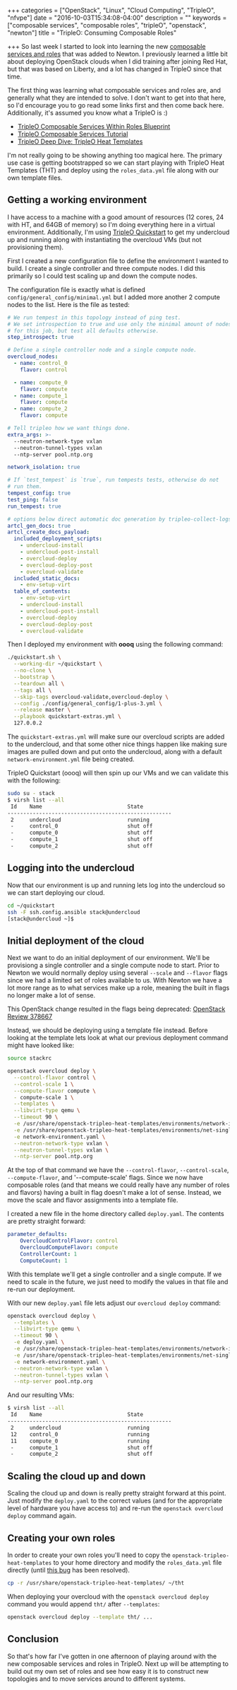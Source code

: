 +++
categories = ["OpenStack", "Linux", "Cloud Computing", "TripleO", "nfvpe"]
date = "2016-10-03T15:34:08-04:00"
description = ""
keywords = ["composable services", "composable roles", "tripleO", "openstack",
"newton"]
title = "TripleO: Consuming Composable Roles"

+++
So last week I started to look into learning the new [composable services and
roles](http://hardysteven.blogspot.ca/2016/08/tripleo-composable-services-101.html)
that was added to Newton. I previously learned a little bit about deploying
OpenStack clouds when I did training after joining Red Hat, but that was based
on Liberty, and a lot has changed in TripleO since that time.
<!--more-->
The first thing was learning what composable services and roles are, and
generally what they are intended to solve. I don't want to get into that
here, so I'd encourage you to go read some links first and then come back here.
Additionally, it's assumed you know what a TripleO is :)

* [TripleO Composable Services Within
  Roles Blueprint](https://blueprints.launchpad.net/tripleo/+spec/composable-services-within-roles)
* [TripleO Composable Services
  Tutorial](http://tripleo.org/developer/tht_walkthrough/tht_walkthrough.html)
* [TripleO Deep Dive: TripleO Heat
  Templates](https://www.youtube.com/watch?v=gX5AKSqRCiU)

I'm not really going to be showing anything too magical here. The primary use
case is getting bootstrapped so we can start playing with TripleO Heat
Templates (THT) and deploy using the `roles_data.yml` file along with our own
template files.

## Getting a working environment

I have access to a machine with a good amount of resources (12 cores, 24 with
HT, and 64GB of memory) so I'm doing everything here in a virtual environment.
Additionally, I'm using [TripleO
Quickstart](https://github.com/openstack/tripleo-quickstart) to get my
undercloud up and running along with instantiating the overcloud VMs (but not
provisioning them).

First I created a new configuration file to define the environment I wanted to
build. I create a single controller and three compute nodes. I did this
primarily so I could test scaling up and down the compute nodes.

The configuration file is exactly what is defined
`config/general_config/minimal.yml` but I added more another 2 compute nodes to
the list. Here is the file as tested:

``` yaml
# We run tempest in this topology instead of ping test.
# We set introspection to true and use only the minimal amount of nodes
# for this job, but test all defaults otherwise.
step_introspect: true

# Define a single controller node and a single compute node.
overcloud_nodes:
  - name: control_0
    flavor: control

  - name: compute_0
    flavor: compute
  - name: compute_1
    flavor: compute
  - name: compute_2
    flavor: compute

# Tell tripleo how we want things done.
extra_args: >-
  --neutron-network-type vxlan
  --neutron-tunnel-types vxlan
  --ntp-server pool.ntp.org

network_isolation: true

# If `test_tempest` is `true`, run tempests tests, otherwise do not
# run them.
tempest_config: true
test_ping: false
run_tempest: true

# options below direct automatic doc generation by tripleo-collect-logs
artcl_gen_docs: true
artcl_create_docs_payload:
  included_deployment_scripts:
    - undercloud-install
    - undercloud-post-install
    - overcloud-deploy
    - overcloud-deploy-post
    - overcloud-validate
  included_static_docs:
    - env-setup-virt
  table_of_contents:
    - env-setup-virt
    - undercloud-install
    - undercloud-post-install
    - overcloud-deploy
    - overcloud-deploy-post
    - overcloud-validate
```

Then I deployed my environment with **oooq** using the following command:


``` bash
./quickstart.sh \
  --working-dir ~/quickstart \
  --no-clone \
  --bootstrap \
  --teardown all \
  --tags all \
  --skip-tags overcloud-validate,overcloud-deploy \
  --config ./config/general_config/1-plus-3.yml \
  --release master \
  --playbook quickstart-extras.yml \
  127.0.0.2
```

The `quickstart-extras.yml` will make sure our overcloud scripts are added to
the undercloud, and that some other nice things happen like making sure images
are pulled down and put onto the undercloud, along with a default
`network-environment.yml` file being created.

TripleO Quickstart (oooq) will then spin up our VMs and we can validate this
with the following:

``` bash
sudo su - stack
$ virsh list --all
 Id    Name                           State
----------------------------------------------------
 2     undercloud                     running
 -     control_0                      shut off
 -     compute_0                      shut off
 -     compute_1                      shut off
 -     compute_2                      shut off
```

## Logging into the undercloud

Now that our environment is up and running lets log into the undercloud so we
can start deploying our cloud.

``` bash
cd ~/quickstart
ssh -F ssh.config.ansible stack@undercloud
[stack@undercloud ~]$
```
## Initial deployment of the cloud

Next we want to do an initial deployment of our environment. We'll be
provisiong a single controller and a single compute node to start. Prior to
Newton we would normally deploy using several `--scale` and `--flavor` flags
since we had a limited set of roles available to us. With Newton we have a lot
more range as to what services make up a role, meaning the built in flags no
longer make a lot of sense.

This OpenStack change resulted in the flags being deprecated: [OpenStack Review 378667](https://review.openstack.org/#/c/378667/3/tripleoclient/utils.py)

Instead, we should be deploying using a template file instead. Before looking
at the template lets look at what our previous deployment command might have
looked like:

``` bash
source stackrc

openstack overcloud deploy \
  --control-flavor control \
  --control-scale 1 \
  --compute-flavor compute \
  - compute-scale 1 \
  --templates \
  --libvirt-type qemu \
  --timeout 90 \
  -e /usr/share/openstack-tripleo-heat-templates/environments/network-isolation.yaml \
  -e /usr/share/openstack-tripleo-heat-templates/environments/net-single-nic-with-vlans.yaml \
  -e network-environment.yaml \
  --neutron-network-type vxlan \
  --neutron-tunnel-types vxlan \
  --ntp-server pool.ntp.org
```

At the top of that command we have the `--control-flavor`, `--control-scale`,
`--compute-flavor`, and '--compute-scale' flags. Since we now have composable
roles (and that means we could really have any number of roles and flavors)
having a built in flag doesn't make a lot of sense. Instead, we move the
scale and flavor assignments into a template file.

I created a new file in the home directory called `deploy.yaml`. The contents
are pretty straight forward:

``` yaml
parameter_defaults:
    OvercloudControlFlavor: control
    OvercloudComputeFlavor: compute
    ControllerCount: 1
    ComputeCount: 1
```

With this template we'll get a single controller and a single compute. If we
need to scale in the future, we just need to modify the values in that file and
re-run our deployment.

With our new `deploy.yaml` file lets adjust our `overcloud deploy` command:

``` bash
openstack overcloud deploy \
  --templates \
  --libvirt-type qemu \
  --timeout 90 \
  -e deploy.yaml \
  -e /usr/share/openstack-tripleo-heat-templates/environments/network-isolation.yaml \
  -e /usr/share/openstack-tripleo-heat-templates/environments/net-single-nic-with-vlans.yaml \
  -e network-environment.yaml \
  --neutron-network-type vxlan \
  --neutron-tunnel-types vxlan \
  --ntp-server pool.ntp.org
```

And our resulting VMs:

``` bash
$ virsh list --all
 Id    Name                           State
----------------------------------------------------
 2     undercloud                     running
 12    control_0                      running
 11    compute_0                      running
 -     compute_1                      shut off
 -     compute_2                      shut off
```

## Scaling the cloud up and down

Scaling the cloud up and down is really pretty straight forward at this point.
Just modify the `deploy.yaml` to the correct values (and for the appropriate
level of hardware you have access to) and re-run the `openstack overcloud 
deploy` command again.

## Creating your own roles

In order to create your own roles you'll need to copy the
`openstack-tripleo-heat-templates` to your home directory and modify the
`roles_data.yml` file directly (until [this bug](https://bugs.launchpad.net/tripleo/+bug/1626955)
has been resolved).

``` bash
cp -r /usr/share/openstack-tripleo-heat-templates/ ~/tht
```

When deploying your overcloud with the `openstack overcloud deploy` command you
would append `tht/` after `--templates`:

``` bash
openstack overcloud deploy --template tht/ ...
```

## Conclusion

So that's how far I've gotten in one afternoon of playing around with the new
composable services and roles in TripleO. Next up will be attempting to build
out my own set of roles and see how easy it is to construct new topologies and
to move services around to different systems.
